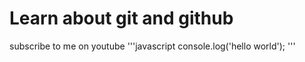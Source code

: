 # Learn about git and github
subscribe to me on youtube
'''javascript
console.log('hello world');
'''